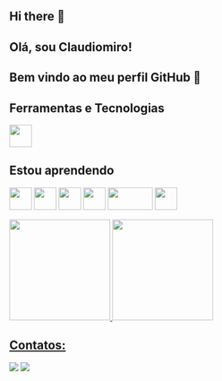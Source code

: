 ## Hi there 👋

## Olá, sou Claudiomiro! 
## Bem vindo ao meu perfil GitHub 👋

<!--
**claudiomiromarques/claudiomiromarques** is a ✨ _special_ ✨ repository because its `README.md` (this file) appears on your GitHub profile.

Here are some ideas to get you started:

Aqui está um preenchimento sugerido para você:  

- 🔭 Atualmente estou trabalhando com infraestrutura de TI, servidores bare metal e virtualizados, além de soluções em cloud.  
- 🌱 Atualmente estou aprendendo mais sobre gestão de TI pela minha pós-graduação na UFSM e aprimorando minhas habilidades com desenvolvimento pelo curso da ONE da Oracle.  
- 👯 Estou procurando colaborar em projetos relacionados a infraestrutura de TI, migração para cloud e otimização de ambientes na Oracle Cloud e multicloud.  
- 🤔 Estou procurando ajuda com práticas avançadas de automação e gestão eficiente de ambientes multinuvem.  
- 💬 Pergunte-me sobre infraestrutura de TI, Oracle Cloud, AWS, servidores Linux e migração para cloud.  
- 📫 Como entrar em contato comigo: [inserir e-mail, LinkedIn ou outra forma de contato]   
- ⚡ Curiosidade: Vim da área de telecomunicações e transicionei para TI, onde atuo combinando experiência prática e conhecimento em cloud computing!  

-->

## Ferramentas e Tecnologias

<img loading="lazy" src="https://cdn.jsdelivr.net/gh/devicons/devicon/icons/git/git-original.svg" width="40" height="40"/>


## Estou aprendendo

<!-- Java Backend -->
<img loading="lazy" src="https://cdn.jsdelivr.net/gh/devicons/devicon/icons/javascript/javascript-original.svg" width="40" height="40"/> <img loading="lazy" src="https://cdn.jsdelivr.net/gh/devicons/devicon/icons/java/java-original.svg" width="40" height="40"/> <img loading="lazy" src="https://cdn.jsdelivr.net/gh/devicons/devicon/icons/oracle/oracle-original.svg" width="40" height="40"/> <img loading="lazy" src="https://cdn.jsdelivr.net/gh/devicons/devicon/icons/googlecloud/googlecloud-original.svg" width="40" height="40"/>  <img loading="lazy" src="https://upload.wikimedia.org/wikipedia/commons/4/4b/Zabbix_logo.svg" width="80" height="40"/> <img loading="lazy" src="https://cdn.jsdelivr.net/gh/devicons/devicon/icons/linux/linux-original.svg" width="40" height="40"/>


<div>
<a href="https://github.com/claudiomiromarques">
<img loading="lazy" height="180em" src="https://github-readme-stats.vercel.app/api/top-langs/?username=claudiomiromarques&layout=compact&langs_count=7&theme=dracula"/>
<img loading="lazy" height="180em" src="https://github-readme-stats.vercel.app/api?username=claudiomiromarques&show_icons=true&theme=dracula&include_all_commits=true&count_private=true"/>
</div>

## Contatos:

<div>
<a href = "mailto:marques_55@hotmail.com"><img loading="lazy" src="https://img.shields.io/badge/Gmail-D14836?style=for-the-badge&logo=gmail&logoColor=white" target="_blank"></a>
<a href="https://www.linkedin.com/in/claudiomiromarques" target="_blank"><img loading="lazy" src="https://img.shields.io/badge/-LinkedIn-%230077B5?style=for-the-badge&logo=linkedin&logoColor=white" target="_blank"></a>   
</div>



